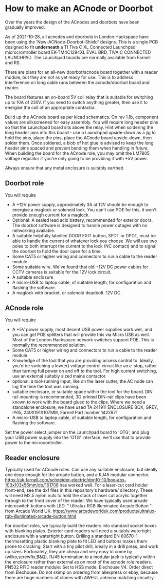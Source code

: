 # How to make an ACnode or Doorbot

Over the years the design of the ACnodes and doorbots have been gradually improved.

As of 2021-10-28, all acnodes and doorbots in London Hackspace have been using the 'New-ACNode-Doorbot-Shield' designs. This is a single PCB designed to
fit **underneath** a TI Tiva C XL Connected Launchpad microcrontroller board EK-TM4C1294XL EVAL BRD, TIVA C CONNECTED LAUNCHPAD. The Launchpad boards are normally available from Farnell and RS.

There are plans for an all-new doorbot/acnode board together with a reader module, but they are not as yet ready for use. This is to address interference on long cable runs between the acnode/doorbot board and reader.

The board features an on-board 5V coil relay that is suitable for switching up to 10A of 230V. If you need to switch anything greater, then use it to
energise the coil of an appropriate contactor.

Build up the ACnode board as per kicad schematics. On rev 1.1b, component values are silkscreened for easy assembly. You will require long header pins so that the Launchpad board sits above the relay. Hint when soldering the long header pins into this board - use a Launchpad upside-down as a jig to hold the pins, place the pins, place the ACnode board upside-down, then solder them. Once soldered, a blob of hot glue is advised to keep the long header pins spaced and prevent bending them when handling in future.
When building the board for the ACnode role, you may omit the LM7805 voltage regulator if you're only going to be providing it with +5V power.

Always ensure that any metal enclosure is suitably earthed.

## Doorbot role

You will require

- A +12V power supply, approximately 3A at 12V should be enough to energise a maglock or solenoid lock. You can't use POE for this, it won't provide enough current for a maglock.
- Optional: A sealed lead acid battery, recommended for exterior doors. The doorbot software is designed to handle power outages with no networking available.
- A suitable helpfully labelled DOOR EXIT button, SPDT or DPDT, must be able to handle the current of whatever lock you choose. We will use two poles to both interrupt the current to the lock (NC contact) and to signal the doorbot to hold the door open for a time.
- Some CAT5 or higher wiring and connectors to run a cable to the reader module.
- Some suitable wire. We've found that old +12V DC power cables for CCTV cameras is suitable for the 12V lock circuit.
- A suitable enclosure
- A micro-USB to laptop cable, of suitable length, for configuration and flashing the software.
- A maglock with bracket, or solenoid deadbolt. 12V DC.

## ACnode role

You will require

- A +5V power supply, most decent USB power supplies work well, and you can get POE splitters that will provide this via Micro USB as well. Most of the London Hackspace network switches support POE. This is normally the recommended solution.
- Some CAT5 or higher wiring and connectors to run a cable to the reader module.
- Knowledge of the tool that you are providing access control to. Ideally, you'd be switching a low(er) voltage control circuit like an e-stop, rather than turning full power on and off to the tool. For high current switching, use an external suitably sized mains contactor.
- optional: a tool-running input, like on the laser cutter, the AC node can log the time the tool was running.
- suitable enclosure, or suitable space within the tool for the board. DIN rail mounting is recommended, 3D printed DIN-rail clips have been known to work with the board glued to the clips. Where we need a standalone enclosure, we have used TA 241911 ENCLOSURE BOX, GREY, IP65, 240X191X107MM, Farnell Part number 1422671
- A micro-USB to laptop cable, of suitable length, for configuration and flashing the software.

Set the power select jumper on the Launchpad board to 'OTG', and plug your USB power supply into the 'OTG' interface, we'll use that to provide power to the microcontroller.

## Reader enclosure

Typically used for ACnode roles.
Can use any suitable enclosure, but ideally one deep enough for the arcade button, and a RJ45 modular connector. https://uk.farnell.com/schneider-electric/dpn10-10/box-abs-103x103x56mm/dp/161706 has worked well.
For a laser-cut card holder front-end, see the dxf files in this repository's hardware/ directory. These will need M2.5 nylon nuts to hold the stack of laser cut acrylic together through to the front cover of the reader.
We have typically used arcade microswitch buttons with LED. " Ultralux RGB Illuminated Arcade Button " from Arcade World UK. https://www.arcadeworlduk.com/products/ultralux-rgb-illuminated-arcade-button.html

For doorbot roles, we typically build the readers into standard socket boxes with blanking plates. Exterior card readers will need a suitably watertight enclosure with a watertight button.
Drilling a standard EN 60670-1 thermosetting plastic blanking plate to fit LED and buttons makes them prone to cracking. Start with a tiny pilot drill, ideally in a drill press, and work up sizes. Fortunately, they are cheap and very easy to come by (wilko,screwfix,B&Q).
RJ45 termination to a modular jack is typically within the enclosure rather than external as on most of the acnode role readers.
PN532 RFID reader module: Set to HSS mode. Elechouse V4. Order direct from Elechouse. Do not skimp on ordering from aliexpress or ebay, because there are huge numbers of clones with AWFUL antenna matching circuitry.
